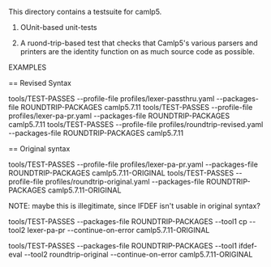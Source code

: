 
This directory contains a testsuite for camlp5.

1. OUnit-based unit-tests

2. A ruond-trip-based test that checks that Camlp5's various parsers
and printers are the identity function on as much source code as
possible.

EXAMPLES

== Revised Syntax

tools/TEST-PASSES --profile-file profiles/lexer-passthru.yaml --packages-file ROUNDTRIP-PACKAGES camlp5.7.11
tools/TEST-PASSES --profile-file profiles/lexer-pa-pr.yaml --packages-file ROUNDTRIP-PACKAGES camlp5.7.11
tools/TEST-PASSES --profile-file profiles/roundtrip-revised.yaml --packages-file ROUNDTRIP-PACKAGES camlp5.7.11


== Original syntax

tools/TEST-PASSES --profile-file profiles/lexer-pa-pr.yaml --packages-file ROUNDTRIP-PACKAGES camlp5.7.11-ORIGINAL
tools/TEST-PASSES --profile-file profiles/roundtrip-original.yaml --packages-file ROUNDTRIP-PACKAGES camlp5.7.11-ORIGINAL

NOTE: maybe this is illegitimate, since IFDEF isn't usable in original syntax?

tools/TEST-PASSES --packages-file ROUNDTRIP-PACKAGES --tool1 cp --tool2 lexer-pa-pr --continue-on-error camlp5.7.11-ORIGINAL

tools/TEST-PASSES --packages-file ROUNDTRIP-PACKAGES --tool1 ifdef-eval --tool2 roundtrip-original --continue-on-error camlp5.7.11-ORIGINAL
